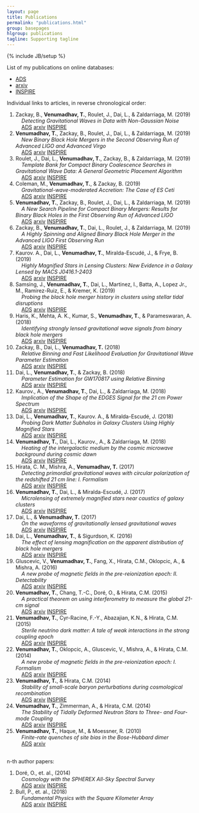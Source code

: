 ```yaml
---
layout: page
title: Publications
permalink: "publications.html"
group: basepages
hlgroup: publications 
tagline: Supporting tagline
---
```

{% include JB/setup %}

List of my publications on online databases:

* [ADS](http://adsabs.harvard.edu/cgi-bin/nph-abs_connect?return_req=no_params&author=Venumadhav,%20Tejaswi&db_key=PRE)
* [arxiv](http://arxiv.org/a/venumadhav_t_1)
* [INSPIRE](https://inspirehep.net/author/profile/Venumadhav%2C%20Tejaswi?recid=1321339&ln=en)

Individual links to articles, in reverse chronological order:

1. Zackay, B., **Venumadhav, T.**, Roulet, J., Dai, L., & Zaldarriaga, M. (2019) <br>
&nbsp;&nbsp;&nbsp;&nbsp;*Detecting Gravitational Waves in Data with Non-Gaussian Noise* <br>
&nbsp;&nbsp;&nbsp;&nbsp;[ADS](https://ui.adsabs.harvard.edu/#abs/arXiv:1908.05644) [arxiv](https://arxiv.org/abs/1908.05644) [INSPIRE](https://inspirehep.net/record/1749740)
2. **Venumadhav, T.**, Zackay, B., Roulet, J., Dai, L., & Zaldarriaga, M. (2019) <br>
&nbsp;&nbsp;&nbsp;&nbsp;*New Binary Black Hole Mergers in the Second Observing Run of Advanced LIGO and Advanced Virgo* <br>
&nbsp;&nbsp;&nbsp;&nbsp;[ADS](https://ui.adsabs.harvard.edu/#abs/arXiv:1904.07214) [arxiv](https://arxiv.org/abs/1904.07214) [INSPIRE](https://inspirehep.net/record/1729794)
3. Roulet, J., Dai, L., **Venumadhav, T.**, Zackay, B., & Zaldarriaga, M. (2019) <br>
&nbsp;&nbsp;&nbsp;&nbsp;*Template Bank for Compact Binary Coalescence Searches in Gravitational Wave Data: A General Geometric Placement Algorithm* <br>
&nbsp;&nbsp;&nbsp;&nbsp;[ADS](https://ui.adsabs.harvard.edu/#abs/arXiv:1904.01683) [arxiv](https://arxiv.org/abs/1904.01683) [INSPIRE](https://inspirehep.net/record/1727964)
4. Coleman, M., **Venumadhav, T.**, & Zackay, B. (2019) <br>
&nbsp;&nbsp;&nbsp;&nbsp;*Gravitational-wave-moderated Accretion: The Case of ES Ceti* <br>
&nbsp;&nbsp;&nbsp;&nbsp;[ADS](https://ui.adsabs.harvard.edu/#abs/arXiv:1903.04978) [arxiv](https://arxiv.org/abs/1903.04978) [INSPIRE](https://inspirehep.net/record/1724774)
5. **Venumadhav, T.**, Zackay, B., Roulet, J., Dai, L., & Zaldarriaga, M. (2019) <br>
&nbsp;&nbsp;&nbsp;&nbsp;*A New Search Pipeline for Compact Binary Mergers: Results for Binary Black Holes in the First Observing Run of Advanced LIGO* <br>
&nbsp;&nbsp;&nbsp;&nbsp;[ADS](https://ui.adsabs.harvard.edu/#abs/arXiv:1902.10341) [arxiv](https://arxiv.org/abs/1902.10341) [INSPIRE](https://inspirehep.net/record/1722254)
6. Zackay, B., **Venumadhav, T.**, Dai, L., Roulet, J., & Zaldarriaga, M. (2019) <br>
&nbsp;&nbsp;&nbsp;&nbsp;*A Highly Spinning and Aligned Binary Black Hole Merger in the Advanced LIGO First Observing Run* <br>
&nbsp;&nbsp;&nbsp;&nbsp;[ADS](https://ui.adsabs.harvard.edu/#abs/arXiv:1902.10331) [arxiv](https://arxiv.org/abs/1902.10331) [INSPIRE](https://inspirehep.net/record/1722266)
7. Kaurov. A., Dai, L., **Venumadhav, T.**, Miralda-Escud&#233;, J., & Frye, B. (2019) <br>
&nbsp;&nbsp;&nbsp;&nbsp;*Highly Magnified Stars in Lensing Clusters: New Evidence in a Galaxy Lensed by MACS J0416.1-2403* <br>
&nbsp;&nbsp;&nbsp;&nbsp;[ADS](https://ui.adsabs.harvard.edu/#abs/arXiv:1902.10090) [arxiv](https://arxiv.org/abs/1902.10090) [INSPIRE](https://inspirehep.net/record/1722101)
8. Samsing, J., **Venumadhav, T.**, Dai, L., Martinez, I., Batta, A., Lopez Jr., M., Ramirez-Ruiz, E., & Kremer, K. (2019) <br>
&nbsp;&nbsp;&nbsp;&nbsp;*Probing the black hole merger history in clusters using stellar tidal disruptions* <br>
&nbsp;&nbsp;&nbsp;&nbsp;[ADS](https://ui.adsabs.harvard.edu/#abs/arXiv:1901.02889) [arxiv](https://arxiv.org/abs/1901.02889) [INSPIRE](https://inspirehep.net/record/1713053)
9. Haris, K., Mehta, A. K., Kumar, S., **Venumadhav, T.**, & Parameswaran, A. (2018) <br>
&nbsp;&nbsp;&nbsp;&nbsp;*Identifying strongly lensed gravitational wave signals from binary black hole mergers* <br>
&nbsp;&nbsp;&nbsp;&nbsp;[ADS](http://adsabs.harvard.edu/abs/arXiv:1807.07062) [arxiv](https://arxiv.org/abs/1807.07062) [INSPIRE](http://inspirehep.net/record/1683034)
10. Zackay, B., Dai, L., **Venumadhav, T.** (2018) <br>
&nbsp;&nbsp;&nbsp;&nbsp;*Relative Binning and Fast Likelihood Evaluation for Gravitational Wave Parameter Estimation* <br>
&nbsp;&nbsp;&nbsp;&nbsp;[ADS](http://adsabs.harvard.edu/abs/arXiv:1806.08792) [arxiv](https://arxiv.org/abs/1806.08792) [INSPIRE](http://inspirehep.net/record/1679399)
11. Dai, L., **Venumadhav, T.**, & Zackay, B. (2018) <br>
&nbsp;&nbsp;&nbsp;&nbsp;*Parameter Estimation for GW170817 using Relative Binning* <br>
&nbsp;&nbsp;&nbsp;&nbsp;[ADS](http://adsabs.harvard.edu/abs/arXiv:1806.08793) [arxiv](https://arxiv.org/abs/1806.08793) [INSPIRE](http://inspirehep.net/record/1679393)
12. Kaurov., A., **Venumadhav, T.**, Dai, L., & Zaldarriaga, M. (2018) <br>
&nbsp;&nbsp;&nbsp;&nbsp;*Implication of the Shape of the EDGES Signal for the 21 cm Power Spectrum* <br>
&nbsp;&nbsp;&nbsp;&nbsp;[ADS](http://adsabs.harvard.edu/abs/arXiv:1805.03254) [arxiv](https://arxiv.org/abs/1805.03254) [INSPIRE](https://inspirehep.net/record/1672407)
13. Dai, L., **Venumadhav, T.**, Kaurov. A., & Miralda-Escud&#233;, J. (2018) <br>
&nbsp;&nbsp;&nbsp;&nbsp;*Probing Dark Matter Subhalos in Galaxy Clusters Using Highly Magnified Stars* <br>
&nbsp;&nbsp;&nbsp;&nbsp;[ADS](http://adsabs.harvard.edu/abs/arXiv:1804.03149) [arxiv](http://arxiv.org/abs/1804.03149) [INSPIRE](https://inspirehep.net/record/1667093)
14. **Venumadhav, T.**, Dai, L., Kaurov., A., & Zaldarriaga, M. (2018) <br>
&nbsp;&nbsp;&nbsp;&nbsp;*Heating of the intergalactic medium by the cosmic microwave background during cosmic dawn* <br>
&nbsp;&nbsp;&nbsp;&nbsp;[ADS](http://adsabs.harvard.edu/abs/arXiv:1804.02406) [arxiv](https://arxiv.org/abs/1804.02406) [INSPIRE](https://inspirehep.net/record/1666883)
15. Hirata, C. M., Mishra, A., **Venumadhav, T.** (2017) <br>
&nbsp;&nbsp;&nbsp;&nbsp;*Detecting primordial gravitational waves with circular polarization of the redshifted 21 cm line: I. Formalism* <br>
&nbsp;&nbsp;&nbsp;&nbsp;[ADS](http://adsabs.harvard.edu/abs/arXiv:1707.03513) [arxiv](https://arxiv.org/abs/1707.03513) [INSPIRE](https://inspirehep.net/record/1609623)
16. **Venumadhav, T.**, Dai, L., & Miralda-Escud&#233;, J. (2017) <br>
&nbsp;&nbsp;&nbsp;&nbsp;*Microlensing of extremely magnified stars near caustics of galaxy clusters* <br>
&nbsp;&nbsp;&nbsp;&nbsp;[ADS](http://adsabs.harvard.edu/abs/arXiv:1707.00003) [arxiv](https://arxiv.org/abs/1707.00003) [INSPIRE](https://inspirehep.net/record/1608328)
17. Dai, L., & **Venumadhav, T.** (2017) <br>
&nbsp;&nbsp;&nbsp;&nbsp;*On the waveforms of gravitationally lensed gravitational waves* <br>
&nbsp;&nbsp;&nbsp;&nbsp;[ADS](http://adsabs.harvard.edu/abs/arXiv:1702.04724) [arxiv](https://arxiv.org/abs/1702.04724) [INSPIRE](https://inspirehep.net/record/1513760)
18. Dai, L., **Venumadhav, T.**, & Sigurdson, K. (2016) <br>
&nbsp;&nbsp;&nbsp;&nbsp;*The effect of lensing magnification on the apparent distribution of black hole mergers* <br>
&nbsp;&nbsp;&nbsp;&nbsp;[ADS](http://adsabs.harvard.edu/abs/2016arXiv160509398D) [arxiv](http://arxiv.org/abs/1605.09398) [INSPIRE](https://inspirehep.net/record/1466408)
19. Gluscevic, V., **Venumadhav, T.**, Fang, X., Hirata, C.M., Oklopcic, A., & Mishra, A. (2016) <br>
&nbsp;&nbsp;&nbsp;&nbsp;*A new probe of magnetic fields in the pre-reionization epoch: II. Detectability* <br>
&nbsp;&nbsp;&nbsp;&nbsp;[ADS](http://adsabs.harvard.edu/abs/2016arXiv160406327) [arxiv](http://arxiv.org/abs/1604.06327) [INSPIRE](https://inspirehep.net/record/1449968)
20. **Venumadhav, T.**, Chang, T.-C., Dor&#233;, O., & Hirata, C.M. (2015) <br>
&nbsp;&nbsp;&nbsp;&nbsp;*A practical theorem on using interferometry to measure the global 21-cm signal* <br>
&nbsp;&nbsp;&nbsp;&nbsp;[ADS](http://adsabs.harvard.edu/abs/2015arXiv151205248V) [arxiv](http://arxiv.org/abs/1512.05248) [INSPIRE](http://inspirehep.net/record/1409895)
21. **Venumadhav, T.**, Cyr-Racine, F.-Y., Abazajian, K.N., & Hirata, C.M. (2015) <br>
&nbsp;&nbsp;&nbsp;&nbsp;*Sterile neutrino dark matter: A tale of weak interactions in the strong coupling epoch* <br>
&nbsp;&nbsp;&nbsp;&nbsp;[ADS](http://adsabs.harvard.edu/abs/2015arXiv150706655V) [arxiv](http://arxiv.org/abs/1507.06655) [INSPIRE](http://inspirehep.net/record/1384749)
22. **Venumadhav, T.**, Oklopcic, A., Gluscevic, V., Mishra, A., & Hirata, C.M. (2014) <br> 
&nbsp;&nbsp;&nbsp;&nbsp;*A new probe of magnetic fields in the pre-reionization epoch: I. Formalism* <br>
&nbsp;&nbsp;&nbsp;&nbsp;[ADS](http://adsabs.harvard.edu/abs/2014arXiv1410.2250V) [arxiv](http://arxiv.org/abs/1410.2250) [INSPIRE](http://inspirehep.net/record/1321339)
23. **Venumadhav, T.**, & Hirata, C.M. (2014) <br> 
&nbsp;&nbsp;&nbsp;&nbsp;*Stability of small-scale baryon perturbations during cosmological recombination* <br> 
&nbsp;&nbsp;&nbsp;&nbsp;[ADS](http://adsabs.harvard.edu/abs/2014arXiv1409.1240V) [arxiv](http://arxiv.org/abs/1409.1240) [INSPIRE](http://inspirehep.net/record/1315080)
24. **Venumadhav, T.**, Zimmerman, A., & Hirata, C.M. (2014) <br>
&nbsp;&nbsp;&nbsp;&nbsp;*The Stability of Tidally Deformed Neutron Stars to Three- and Four-mode Coupling* <br>
&nbsp;&nbsp;&nbsp;&nbsp;[ADS](http://adsabs.harvard.edu/abs/2014ApJ...781...23V) [arxiv](http://arxiv.org/abs/1307.2890) [INSPIRE](http://inspirehep.net/record/1242111)
25. **Venumadhav, T.**, Haque, M., & Moessner, R. (2010) <br>
&nbsp;&nbsp;&nbsp;&nbsp;*Finite-rate quenches of site bias in the Bose-Hubbard dimer* <br>
&nbsp;&nbsp;&nbsp;&nbsp;[ADS](http://adsabs.harvard.edu/abs/2010PhRvB..81e4305V) [arxiv](http://arxiv.org/abs/0909.0255)

<br>
n-th author papers:

1. Dor&#233;, O., et. al., (2014) <br>
&nbsp;&nbsp;&nbsp;&nbsp;*Cosmology with the SPHEREX All-Sky Spectral Survey* <br>
&nbsp;&nbsp;&nbsp;&nbsp;[ADS](http://adsabs.harvard.edu/abs/2014arXiv1412.4872D) [arxiv](https://arxiv.org/abs/1412.4872) [INSPIRE](https://inspirehep.net/record/1334478)<br>
2. Bull, P., et. al., (2018) <br>
&nbsp;&nbsp;&nbsp;&nbsp;*Fundamental Physics with the Square Kilometer Array* <br>
&nbsp;&nbsp;&nbsp;&nbsp;[ADS](http://adsabs.harvard.edu/abs/2018arXiv181002680B) [arxiv](https://arxiv.org/abs/1810.02680) [INSPIRE](https://inspirehep.net/record/1697132)<br>




